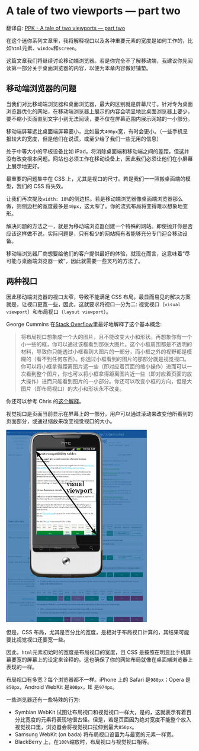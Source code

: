 # A tale of two viewports — part two

翻译自: [PPK - A tale of two viewports — part two](https://www.quirksmode.org/mobile/viewports2.html)

在这个迷你系列文章里，我将解释视口以及各种重要元素的宽度是如何工作的，比如`html`元素、`window`和`screen`。

这篇文章我们将继续讨论移动端浏览器。若是你完全不了解移动端，我建议你先阅读第一部分关于桌面浏览器的内容，以便为本章内容做好铺垫。

## 移动端浏览器的问题

当我们对比移动端浏览器和桌面浏览器，最大的区别就是屏幕尺寸。针对专为桌面浏览器优化的网站，在移动端浏览器上展示的内容会明显地比桌面浏览器上要少，要不缩小页面直到文字小到无法阅读，要不仅在屏幕范围内展示网站的一小部分。

移动端屏幕远比桌面端屏幕要小，比如最大`400px`宽，有时会更小。（一些手机呈报较大的宽度，但是他们在说谎，或至少给了我们一些无用的信息）

处于中等大小的平板设备比如 iPad，将消除桌面端和移动端之间的差距，但这并没有改变根本问题。网站也必须工作在移动设备上，因此我们必须让他们在小屏幕上展示地更好。

最重要的问题集中在 CSS 上，尤其是视口的尺寸。若是我们一一照搬桌面端的模型，我们的 CSS 将失效。

让我们再次提及`width: 10%`的侧边栏。若是移动端浏览器像桌面端浏览器那么做，则侧边栏的宽度最多是`40px`，这太窄了。你的流式布局将变得难以想象地变形。

解决问题的方法之一，就是为移动端浏览器创建一个特殊的网站。即使抛开你是否应该这样做不说，实际问题是，只有极少的网站拥有者能够充分专门迎合移动设备。

移动端浏览器厂商想要给他们的客户提供最好的体验，就现在而言，这意味着“尽可能与桌面端浏览器一致”，因此就需要一些灵巧的方法了。

## 两种视口

因此移动端浏览器的视口太窄，导致不能满足 CSS 布局。最显而易见的解决方案就是，让视口更宽一些，因此，这就要求将视口一分为二: 视觉视口（`visual viewport`）和布局视口（`layout viewport`）。

George Cummins 在[Stack Overflow](https://stackoverflow.com/questions/6333927/difference-between-visual-viewport-and-layout-viewport)里最好地解释了这个基本概念:

> 将布局视口想象成一个大的图片，且不能改变大小和形状。再想象你有一个小一些的框，你可以通过该框看到那张大图片。这个小框周围都是不透明的材料，导致你只能透过小框看到大图片的一部分，而小框之外的视野都是模糊的（看不到任何东西）。你透过小框看到的图片的那部分就是视觉视口。你可以将小框拿得距离图片远一些（即对应着页面的缩小操作）进而可以一次看到整个图片，你也可以将小框拿得距离图片近一些（即对应着页面的放大操作）进而只能看到图片的一小部分。你还可以改变小框的方向，但是大图片（即布局视口）的大小和形状永不改变。

你还可以参考 Chris 的[这个解释](https://stackoverflow.com/questions/7344886/visual-viewport-vs-layout-viewport-on-mobile-devices)。

视觉视口是页面当前显示在屏幕上的一部分，用户可以通过滚动来改变他所看到的页面部分，或通过缩放来改变视觉视口的大小。

![](./img/mobile_visualviewport.jpg)

但是，CSS 布局，尤其是百分比的宽度，是相对于布局视口计算的，其结果可能要比视觉视口还要宽一些。

因此，`html`元素初始时的宽度是布局视口的宽度，且 CSS 是按照在明显比手机屏幕要宽的屏幕上的设定来诠释的。这也确保了你的网站布局就像在桌面端浏览器上表现的一样。

布局视口有多宽？每个浏览器都不一样。iPhone 上的 Safari 是`980px`；Opera 是`850px`，Android WebKit 是`800px`，IE 是`974px`。

一些浏览器还有一些特殊的行为:

- Symbian WebKit 试图让布局视口和视觉视口一样大，是的，这就表示有着百分比宽度的元素将表现地很古怪。但是，若是页面因为绝对宽度不能整个放入视觉视口里，浏览器会将视觉视口拉伸到最大`850px`。
- Samsung WebKit (on bada) 将布局视口设置为与最宽的元素一样宽。
- BlackBerry 上，在`100%`缩放时，布局视口与视觉视口相等。
